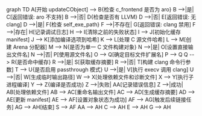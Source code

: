 graph TD
    A[开始 updateCObject] --> B{检查 c_frontend 是否为 aro}
    B -->|是| C[返回错误: aro 不支持]
    B -->|否| D{检查是否有 LLVM}
    D -->|否| E[返回错误: 无 clang]
    D -->|是| F{检查 self_exe_path}
    F -->|不存在| G[返回错误: clang 禁用]
    F -->|存在| H[记录调试日志]
    H --> I[清除之前的失败状态]
    I --> J[初始化缓存 manifest]
    J --> K[添加编译选项到哈希]
    K --> L[处理 C 源文件哈希]
    L --> M[创建 Arena 分配器]
    M --> N{是否为单一 C 文件构建对象}
    N -->|是| O[设置直接输出文件名]
    N -->|否| P[使用源文件名]
    O --> Q[确定目标文件扩展名]
    P --> Q
    Q --> R{是否命中缓存}
    R -->|是| S[获取缓存摘要]
    R -->|否| T[构建 clang 命令行参数]
    T --> U{是否启用 passthrough 模式}
    U -->|是| V[执行 execv 调用 clang]
    U -->|否| W[生成临时输出路径]
    W --> X[处理依赖文件和诊断文件]
    X --> Y[执行子进程编译]
    Y --> Z{编译是否成功}
    Z -->|失败| AA[记录错误信息]
    Z -->|成功| AB[处理依赖文件]
    AB --> AC[重命名输出文件]
    AC --> AD[生成缓存摘要]
    AD --> AE[更新 manifest]
    AE --> AF[设置对象状态为成功]
    AF --> AG[触发后续链接任务]
    AG --> AH[结束]
    S --> AF
    AA --> AH
    C --> AH
    E --> AH
    G --> AH
